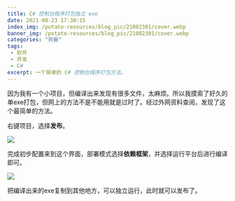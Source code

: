 ```yaml
---
title: C# 控制台程序打包独立 exe
date: 2021-08-23 17:30:15
index_img: /potato-resources/blog_pic/21082301/cover.webp
banner_img: /potato-resources/blog_pic/21082301/cover.webp
categories: "共振"
tags:
 - 软件
 - 开发
 - C#
excerpt: 一个简单的 C# 控制台程序打包方法。
---
```



因为我有一个小项目，但编译出来发现有很多文件，太麻烦。所以我摸索了好久的单exe打包，但网上的方法不是不能用就是过时了。经过外网资料查阅，发现了这个最简单的方法。

右键项目，选择**发布**。

![](/potato-resources/blog_pic/21082301/1.webp)

完成初步配置来到这个界面，部署模式选择**依赖框架**，并选择运行平台后进行编译即可。

![](/potato-resources/blog_pic/21082301/2.webp)

把编译出来的exe复制到其他地方，可以独立运行，此时就可以发布了。

